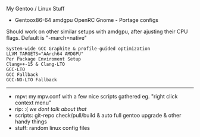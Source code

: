 My Gentoo / Linux Stuff

  - Gentoox86-64 amdgpu OpenRC Gnome - Portage configs
 
 Should work on other similar setups with amdgpu, after ajusting their CPU flags. Default is "-march=native"  
 ```
 System-wide GCC Graphite & profile-guided optimization  
 LLVM_TARGETS="AArch64 AMDGPU"  
 Per Package Enviroment Setup  
 Clang++-15 & Clang-LTO  
 GCC-LTO  
 GCC Fallback  
 GCC-NO-LTO Fallback  
```

------------------------------
 
 - mpv: my mpv.conf with a few nice scripts gathered eg. "right click context menu"
 - rip: :( *we dont talk about that*
 - scripts: git-repo check/pull/build & auto full gentoo upgrade & other handy things 
 - stuff: random linux config files
